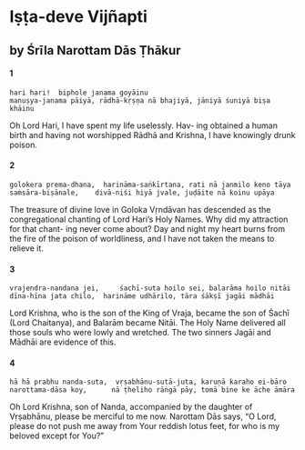 # Iṣṭa-deve Vijñapti

## by Śrīla Narottam Dās Ṭhākur

#### 1

    hari hari!  biphole janama goyāinu
    manuṣya-janama pāiyā, rādhā-kṛṣṇa nā bhajiyā, jāniyā śuniyā biṣa khāinu

Oh Lord Hari, I have spent my life uselessly. Hav- ing obtained a human birth and having not worshipped Rādhā and Krishna, I have knowingly drunk poison.

#### 2

    golokera prema-dhana,  harināma-saṅkīrtana, rati nā janmilo keno tāya
    saṁsāra-biṣānale,    divā-niśi hiyā jvale, juḍāite nā koinu upāya

The treasure of divine love in Goloka Vṛndāvan has descended as the congregational chanting of Lord Hari’s Holy Names. Why did my attraction for that chant- ing never come about? Day and night my heart burns from the fire of the poison of worldliness, and I have not taken the means to relieve it.

#### 3

    vrajendra-nandana jei,     śachī-suta hoilo sei, balarāma hoilo nitāi
    dīna-hīna jata chilo,  harināme udhārilo, tāra śākṣī jagāi mādhāi

Lord Krishna, who is the son of the King of Vraja, became the son of Śachī (Lord Chaitanya), and Balarām became Nitāi. The Holy Name delivered all those souls who were lowly and wretched. The two sinners Jagāi and Mādhāi are evidence of this.

#### 4

    hā hā prabhu nanda-suta,  vṛṣabhānu-sutā-juta, karuṇā karaho ei-bāro
    narottama-dāsa koy,      nā ṭheliho rāṅgā pāy, tomā bine ke āche āmāra

Oh Lord Krishna, son of Nanda, accompanied by the daughter of Vṛṣabhānu, please be merciful to me now. Narottam Dās says, “O Lord, please do not push me away from Your reddish lotus feet, for who is my beloved except for You?”

